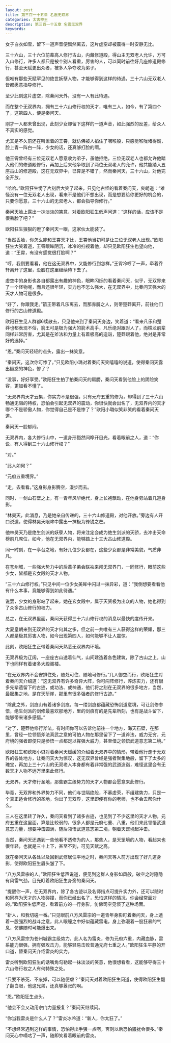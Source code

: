 ```yaml
---
layout: post
title: 第三百一十五章 名震无双界
categories: 太古神王
description: 第三百一十五章 名震无双界
keywords:
---
```


女子白衣如雪，留下一道声音便飘然离去，这片虚空却被震得一时安静无比。

三十六山，三十六位前辈高人修行古山，内藏修道殿，得山主无双老人允许，方可入山修行，许多人都只是被个别人看重，厉害的人，可以同时前往好几座修道殿修行，甚至天赋更出众者，被多人争夺收为弟子。

但唯有那些天赋罕见的绝世妖孽人物，才能够得到这样的待遇，三十六山无双老人皆都愿意指导修行。

至少此刻这片虚空，除秦问天外，没有一人有此待遇。

而在整个无双界内，拥有三十六山修行权的天才，唯有三人，如今，有了第四个了，这第四人，便是秦问天。

刚才一人都未曾出现，此刻少女却留下这样的一道声音，如此强烈的反差，给众人不真实的感觉。

尤其是不久前还在叫嚣着的王霄，就仿佛被人掐住了咽喉般，只感觉喉咙堵得慌，脸上青一阵白一阵，少女的话，还真够打脸的啊。

他王霄曾经有三位无双老人愿意收为弟子，虽他拒绝，三位无双老人也都允许他踏入他们的修道殿修行，再加上后来他争取到了两位无双老人的允许，他共能踏入五座古山的修道殿，这在无双界中，已算是不错了，然而秦问天，三十六山，对他完全开放。

“哈哈。”欧阳狂生愣了片刻后大笑了起来，只见他古怪的看着秦问天，爽朗道：“难怪没有一位无双老人出现，看来不是他们不想出现，而是想要给你更好的机会的，只要你愿意，三十六山的无双老人，都会指导你修行。”

秦问天脸上露出一抹淡淡的笑意，对着欧阳狂生低声问道：“这样的话，应该不是很丢脸了吧？”

欧阳狂生狠狠的瞪了秦问天一眼，这家伙太能装了。

“当然丢脸，你怎么能和王霄天才比，王霄他当初可是让三位无双老人出现。”欧阳狂生大笑着道，王霄眼眸阴沉，冰冷的扫视着他，却只见欧阳狂生也望向他，道：“王霄，有没有感觉很打脸啊？”

“哼，我倒要看看，他在这无双界中，又能修行到怎样。”王霄冷哼了一声，牵着乔轩离开了这里，没脸在这里继续待下去了。

虚空中的身影也各自都露出有趣的神色，眼眸闪烁的看着秦问天，似乎，无双界来了一个怪物呢，而且还很年轻，实力也不怎么强大，在无双界中，比秦问天强大的天才人物可是很多。

“好了，你跟我走。”箭王带着凡乐离去，而那赤膊之人，则带楚莽离开，前往他们修行的古山修道殿。

欧阳狂生见人群都6续散去，只见他来到了秦问天身边，笑着道：“看来凡乐和楚莽也都表现不俗，箭王可是极为强大的箭术高手，凡乐绝对跟对人了，而樵龙前辈同样非常厉害，尤其是在斧法和力量上有着极高的造诣，楚莽跟着他，绝对是非常好的选择。”

“恩。”秦问天轻轻的点头，露出一抹笑意。

“秦问天，这次你可惨了。”只见欧阳小璐对着秦问天笑嘻嘻的说道，使得秦问天露出疑惑的神色，惨了？

“没事，好好享受。”欧阳狂生拍了拍秦问天的肩膀，秦问天看到他脸上的阴险笑容，更加看不懂了。

“无双界内天才云集，你实力不是很强，只有元府五重的修为，却得到了三十六山畅通无阻的特权，恐怕会引起无双界的震动，你很快就会出名了，无双界内的天才哪个不是骄傲人物，你觉得自己是不是惨了？”欧阳小璐似笑非笑的看着秦问天道。

秦问天一脸郁闷。

无双界内，各大修行山中，一道身形豁然间睁开目光，看着眼前之人，道：“你说，有人得到三十六山修行权？”

“对。”

“此人如何？”

“元府五重境界。”

“走，去看看。”这身影身影腾空，漫步而去。

同时，一剑山石壁之上，有一青年风华绝代，身上长袍飘动，在他身旁站着几道身影。

“林昊天，此消息，乃是她亲自传递的，三十六山修道殿，对他开放。”旁边有人开口说道，使得林昊天眼眸中露出一抹极为锋锐之芒。

他林昊天乃是绝生剑派的妖孽人物，将来注定会成为绝生剑派的天骄，去冲击天命榜前几席位，如今，他在无双界内，能够踏上十三大古山修道殿。

同一时刻，在一亭台之地，有好几位少女都在，这些少女都是非常美貌，气质非凡。

在苍州城，一些强大势力中的后辈子弟会联袂来闯无双界门，一同修行，眼前这些少女，皆都是玄女殿的天才人物。

“三十六山修行权。”只见中间一位少女美眸中闪过一抹异彩，道：“我倒想要看看他有什么本事，竟能够得到如此待遇。”

说罢，少女的身形站了起来，她在玄女殿中，属于天资极为出众的人物，她也得到了众多古山修行的权力。

总之，在无双界里面，秦问天获得三十六山修行权的消息以最快的度传开来。

大夏皇朝来到无双界的天才何其之多，但之前一共唯有三人获得这样的荣耀，那三人都是极其厉害人物，如今出现第四人，如何能够不让人震惊。

此刻，欧阳狂生正带着秦问天熟悉无双界内环境。

无双界极为辽阔，一座座古山透着仙气，山间建造着各色建筑，除了古山之上，山下也同样有着诸多大殿阁楼。

“在无双界内不会安排住处，随处可住、随地可修行。”几人御空而行，欧阳狂生对着秦问天介绍道：“这无双界有许多奇异大阵，你可闯阵修行，淬炼实力，还有很多先辈遗留下的古迹，或功法、或神通，他们将之刻在无双界的很多地方，当然，最密集之地，是在天堑崖，那里有很多强者的修行古迹。”

“除此之外，剑痕山有着诸多剑痕，每一缕剑痕都蕴藏恐怖剑道意境，可让剑修参悟，绝生剑派的剑修最喜欢那地方，里的剑痕有的是先辈所刻，也有是战斗留下，能够带来诸多感悟。”

“对了，楚莽他修行斧法，有时间你可以告诉他前往一个地方，海天石壁，在那里，曾经一位领悟斧法真武之意的可怕人物在那里留下了一道斧法，威力无穷，元府境的强者即便只是参悟一点都足以挥强大威力，甚至借之领悟武道意志第二境。”

欧阳狂生和欧阳小璐对着秦问天缓缓的介绍着无双界中的情形，带着他行走于无双界的各处地方，让秦问天大为惊叹，这无双界曾经是强者聚集地般，留下了太多的瑰宝，再加上三十六山的无双老人本身都有着非常强的武道造诣，难怪这里会有无数天才人物不远万里来此修行。

无双界，天才修行圣地，那些霸主级势力的天才人物都会愿意来此修行。

毕竟，无双界和外界势力不同，他们与世隔绝般，不慕虚荣，不组建势力，只是一个真正适合修行的圣地，你出了无双界，这里即便有你的老师，也不会去帮你什么。

三人在这里转了许久，秦问天看到了诸多古迹，也见到了不少这里的天才人物，元府五重在这里面，算是比较弱的，很多人都是元府七重、八重，他们来此领悟武道意志力量，想要冲击圆满，随后领悟武道意志第二境，朝着天罡境起冲击。

当然，秦问天还遇到一些他看不透修为的人，那些人，是天罡境的人物，看起来也很年轻，也就是三十上下，甚至不到，可见天赋之高。

就在秦问天从各处以及回到武修居住平地之时，秦问天等人前方出现了好几道身影，使得欧阳狂生眉头皱了下。

“八方风雷宗的人。”欧阳狂生低声说道，便见到这群人身影如风般，破空之时隐隐有风雷气劲，目光盯着欧阳狂生身旁的秦问天。

“提醒你一声，在无双界内，除了各古迹以及名师指点可提升实力外，还可以随时和同样为天才的人物碰撞，而你已经出名了，恐怕这样的情况，你会经常面对的。”欧阳狂生低声道，看着前方的一行身影，仿佛司空见惯了这种场面。

“新人，和我切磋一番。”只见眼前八方风雷宗的一道青年身影盯着秦问天，身上透着一股强烈的战斗之意，此人眼瞳之中好似蕴藏雷电，身上弥漫着一股狂暴的气息，仿佛随时可能爆出来。

“八方风雷宗为苍州城霸主级势力，此人名为雷炎，修为元府六重，内藏血脉，雷系能力很强，拥有强攻击力，能够轻易击败普通元府七重之人。”欧阳狂生平静的开口道，替秦问天介绍雷炎的实力。

雷炎听到欧阳狂生的话嘴角勾勒起一抹淡淡的笑意，他很想看看，这能够夺得三十六山修行权之人有何特殊之处。

“只要不杀死、不废掉，可以随便虐？”秦问天对着欧阳狂生问道，使得欧阳狂生翻了翻白眼，他这兄弟，还真够嚣张的啊。

“恩。”欧阳狂生点头。

“他会不会又动用宗门力量报复？”秦问天继续问。

“你当我雷炎是什么人了？”雷炎冰冷道：“新人，你太狂了。”

“不想经常遇到这样的事情，恐怕得出手狠一点啊，否则以后恐怕骚扰会很多。”秦问天心中嘀咕了一声，随即笑看着眼前的雷炎。
